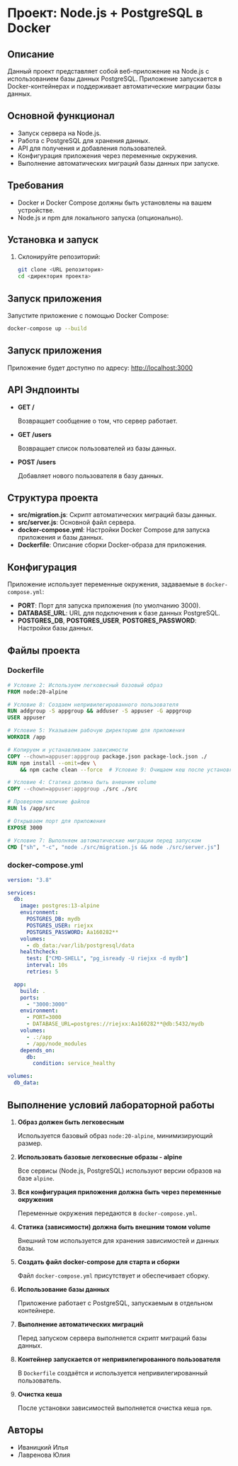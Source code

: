 # Проект: Node.js + PostgreSQL в Docker

## Описание

Данный проект представляет собой веб-приложение на Node.js с использованием базы данных PostgreSQL. Приложение запускается в Docker-контейнерах и поддерживает автоматические миграции базы данных.

## Основной функционал

- Запуск сервера на Node.js.
- Работа с PostgreSQL для хранения данных.
- API для получения и добавления пользователей.
- Конфигурация приложения через переменные окружения.
- Выполнение автоматических миграций базы данных при запуске.

## Требования

- Docker и Docker Compose должны быть установлены на вашем устройстве.
- Node.js и npm для локального запуска (опционально).

## Установка и запуск

1. Склонируйте репозиторий:

   ```bash
   git clone <URL репозитория>
   cd <директория проекта>
## Запуск приложения

Запустите приложение с помощью Docker Compose:

```bash
docker-compose up --build
```
## Запуск приложения

Приложение будет доступно по адресу: [http://localhost:3000](http://localhost:3000)

## API Эндпоинты

- **GET /**

  Возвращает сообщение о том, что сервер работает.

- **GET /users**

  Возвращает список пользователей из базы данных.

- **POST /users**

  Добавляет нового пользователя в базу данных.
## Структура проекта

- **src/migration.js**: Скрипт автоматических миграций базы данных.
- **src/server.js**: Основной файл сервера.
- **docker-compose.yml**: Настройки Docker Compose для запуска приложения и базы данных.
- **Dockerfile**: Описание сборки Docker-образа для приложения.
## Конфигурация

Приложение использует переменные окружения, задаваемые в `docker-compose.yml`:

- **PORT**: Порт для запуска приложения (по умолчанию 3000).
- **DATABASE_URL**: URL для подключения к базе данных PostgreSQL.
- **POSTGRES_DB**, **POSTGRES_USER**, **POSTGRES_PASSWORD**: Настройки базы данных.
## Файлы проекта

### Dockerfile

```dockerfile
# Условие 2: Используем легковесный базовый образ
FROM node:20-alpine

# Условие 8: Создаем непривилегированного пользователя
RUN addgroup -S appgroup && adduser -S appuser -G appgroup
USER appuser

# Условие 5: Указываем рабочую директорию для приложения
WORKDIR /app

# Копируем и устанавливаем зависимости
COPY --chown=appuser:appgroup package.json package-lock.json ./
RUN npm install --omit=dev \
    && npm cache clean --force  # Условие 9: Очищаем кеш после установки зависимостей

# Условие 4: Статика должна быть внешним volume
COPY --chown=appuser:appgroup ./src ./src

# Проверяем наличие файлов
RUN ls /app/src

# Открываем порт для приложения
EXPOSE 3000

# Условие 7: Выполняем автоматические миграции перед запуском
CMD ["sh", "-c", "node ./src/migration.js && node ./src/server.js"]
```
### docker-compose.yml

```yaml
version: "3.8"

services:
  db:
    image: postgres:13-alpine
    environment:
      POSTGRES_DB: mydb
      POSTGRES_USER: riejxx
      POSTGRES_PASSWORD: Aa160282**
    volumes:
      - db_data:/var/lib/postgresql/data
    healthcheck:
      test: ["CMD-SHELL", "pg_isready -U riejxx -d mydb"]
      interval: 10s
      retries: 5

  app:
    build: .
    ports:
      - "3000:3000"
    environment:
      - PORT=3000
      - DATABASE_URL=postgres://riejxx:Aa160282**@db:5432/mydb
    volumes:
      - .:/app
      - /app/node_modules
    depends_on:
      db:
        condition: service_healthy

volumes:
  db_data:
```
## Выполнение условий лабораторной работы

1. **Образ должен быть легковесным**

   Используется базовый образ `node:20-alpine`, минимизирующий размер.

2. **Использовать базовые легковесные образы - alpine**

   Все сервисы (Node.js, PostgreSQL) используют версии образов на базе `alpine`.

3. **Вся конфигурация приложения должна быть через переменные окружения**

   Переменные окружения передаются в `docker-compose.yml`.

4. **Статика (зависимости) должна быть внешним томом volume**

   Внешний том используется для хранения зависимостей и данных базы.

5. **Создать файл docker-compose для старта и сборки**

   Файл `docker-compose.yml` присутствует и обеспечивает сборку.

6. **Использование базы данных**

   Приложение работает с PostgreSQL, запускаемым в отдельном контейнере.

7. **Выполнение автоматических миграций**

   Перед запуском сервера выполняется скрипт миграций базы данных.

8. **Контейнер запускается от непривилегированного пользователя**

   В `Dockerfile` создаётся и используется непривилегированный пользователь.

9. **Очистка кеша**

   После установки зависимостей выполняется очистка кеша `npm`.
## Авторы

- Иваницкий Илья
- Лавренова Юлия

